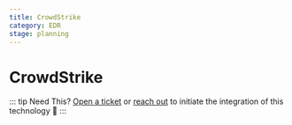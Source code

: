```yaml
---
title: CrowdStrike
category: EDR
stage: planning
---
```


# CrowdStrike

<PluginStatus :category="$frontmatter.category" :stage="$frontmatter.stage" />

::: tip Need This?
[Open a ticket](https://github.com/LogCraftIO/logcraft-cli/issues) or [reach out](mailto:hello@logcraft.io) to initiate the integration of this technology :tada:
:::
